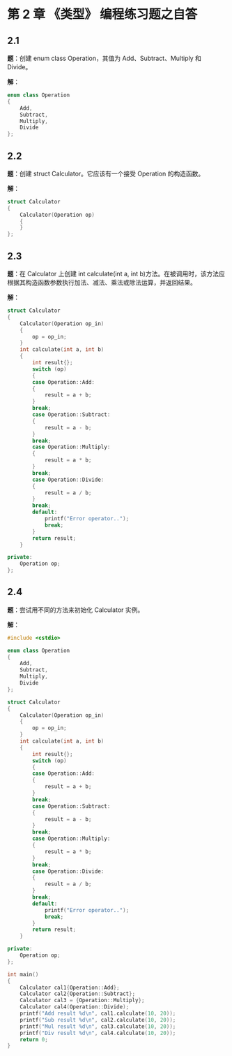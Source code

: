 # 第 2 章 《类型》 编程练习题之自答

## 2.1

**题**：创建 enum class Operation，其值为 Add、Subtract、Multiply 和 Divide。

**解**：

```c++
enum class Operation
{
  	Add,
  	Subtract,
  	Multiply,
  	Divide
};
```

## 2.2

**题**：创建 struct Calculator。它应该有一个接受 Operation 的构造函数。

**解**：

```c++
struct Calculator
{
  	Calculator(Operation op)
  	{
  	}
};
```

## 2.3

**题**：在 Calculator 上创建 int calculate(int a, int b)方法。在被调用时，该方法应根据其构造函数参数执行加法、减法、乘法或除法运算，并返回结果。

**解**：

```c++
struct Calculator
{
    Calculator(Operation op_in)
    {
        op = op_in;
    }
    int calculate(int a, int b)
    {
        int result{};
        switch (op)
        {
        case Operation::Add:
        {
            result = a + b;
        }
        break;
        case Operation::Subtract:
        {
            result = a - b;
        }
        break;
        case Operation::Multiply:
        {
            result = a * b;
        }
        break;
        case Operation::Divide:
        {
            result = a / b;
        }
        break;
        default:
            printf("Error operator..");
            break;
        }
        return result;
    }

private:
    Operation op;
};
```

## 2.4

**题**：尝试用不同的方法来初始化 Calculator 实例。

**解**：

```c++
#include <cstdio>

enum class Operation
{
    Add,
    Subtract,
    Multiply,
    Divide
};

struct Calculator
{
    Calculator(Operation op_in)
    {
        op = op_in;
    }
    int calculate(int a, int b)
    {
        int result{};
        switch (op)
        {
        case Operation::Add:
        {
            result = a + b;
        }
        break;
        case Operation::Subtract:
        {
            result = a - b;
        }
        break;
        case Operation::Multiply:
        {
            result = a * b;
        }
        break;
        case Operation::Divide:
        {
            result = a / b;
        }
        break;
        default:
            printf("Error operator..");
            break;
        }
        return result;
    }

private:
    Operation op;
};

int main()
{
    Calculator cal1{Operation::Add};
    Calculator cal2{Operation::Subtract};
    Calculator cal3 = {Operation::Multiply};
    Calculator cal4(Operation::Divide);
    printf("Add result %d\n", cal1.calculate(10, 20));
    printf("Sub result %d\n", cal2.calculate(10, 20));
    printf("Mul result %d\n", cal3.calculate(10, 20));
    printf("Div result %d\n", cal4.calculate(10, 20));
    return 0;
}
```

